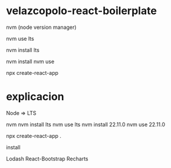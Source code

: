 # velazcopolo-react-boilerplate
nvm (node version manager)

nvm use lts

nvm install lts

nvm install <versio>
nvm use <version>

npx create-react-app


# explicacion 

Node => LTS

nvm
nvm install lts
nvm use lts
nvm install 22.11.0
nvm use 22.11.0

npx create-react-app .

install

Lodash
React-Bootstrap
Recharts